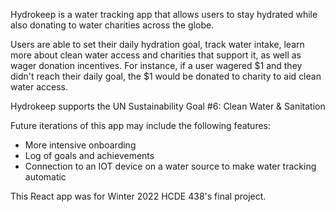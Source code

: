 Hydrokeep is a water tracking app that allows users to stay hydrated while also donating to water charities across the globe.

Users are able to set their daily hydration goal, track water intake, learn more about clean water access and charities that support it, as well as wager donation incentives. For instance, if a user wagered $1 and they didn't reach their daily goal, the $1 would be donated to charity to aid clean water access.

Hydrokeep supports the UN Sustainability Goal #6: Clean Water & Sanitation

Future iterations of this app may include the following features:
 - More intensive onboarding
 - Log of goals and achievements
 - Connection to an IOT device on a water source to make water tracking automatic

This React app was for Winter 2022 HCDE 438's final project.
